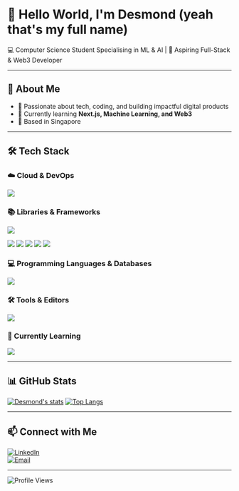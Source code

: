 # 👋 Hello World, I'm **Desmond** (yeah that's my full name)

💻 Computer Science Student Specialising in ML & AI | 🚀 Aspiring Full-Stack & Web3 Developer  

---

## 🚀 About Me  
- 🎯 Passionate about tech, coding, and building impactful digital products  
- 🌱 Currently learning **Next.js, Machine Learning, and Web3**  
- 📍 Based in Singapore  

---

## 🛠 Tech Stack  

### ☁️ Cloud & DevOps
<p>
  <img src="https://skillicons.dev/icons?i=docker,firebase,supabase,vercel" />
</p>

### 📚 Libraries & Frameworks
<p>
  <img src="https://skillicons.dev/icons?i=tailwind,nextjs,react,vite,p5js,bootstrap,nodejs,express,spring,wordpress" /
</p>
<p>
  <img src="https://img.shields.io/badge/Matplotlib-%23ffffff.svg?style=for-the-badge&logo=Matplotlib&logoColor=black" />
  <img src="https://img.shields.io/badge/numpy-%23013243.svg?style=for-the-badge&logo=numpy&logoColor=white" />
  <img src="https://img.shields.io/badge/pandas-%23150458.svg?style=for-the-badge&logo=pandas&logoColor=white" />
  <img src="https://img.shields.io/badge/Plotly-%233F4F75.svg?style=for-the-badge&logo=plotly&logoColor=white" />
  <img src="https://img.shields.io/badge/jupyter-%23FA0F00.svg?style=for-the-badge&logo=jupyter&logoColor=white)" />
</p>
<!-- TODO: ml5.js -->

### 💻 Programming Languages & Databases
<p>
  <img src="https://skillicons.dev/icons?i=javascript,php,python,java,mysql,postgres,sqlite,html,css,cplusplus" />
</p>

### 🛠 Tools & Editors
<p>
  <img src="https://skillicons.dev/icons?i=vscode,idea,figma,xcode" />
</p>

### 📕 Currently Learning
<p>
  <img src="https://skillicons.dev/icons?i=solidity,rust,tensorflow" />
</p>

---

## 📊 GitHub Stats  
[![Desmond's stats](https://github-readme-stats.vercel.app/api?username=desraymondz)](https://github.com/desraymondz/github-readme-stats)
[![Top Langs](https://github-readme-stats.vercel.app/api/top-langs/?username=desraymondz)](https://github.com/desraymondz/github-readme-stats)

---

## 📫 Connect with Me  
[![LinkedIn](https://img.shields.io/badge/-LinkedIn-blue?logo=Linkedin&logoColor=white)](https://linkedin.com/in/desmond05)  
[![Email](https://img.shields.io/badge/-Email-red?logo=gmail&logoColor=white)](mailto:desmond4705@gmail.com)  
<!-- TODO: [![Portfolio](https://img.shields.io/badge/-Portfolio-black?logo=vercel&logoColor=white)](https://yourwebsite.com)   -->

---

![Profile Views](https://komarev.com/ghpvc/?username=desraymondz&color=blue)
